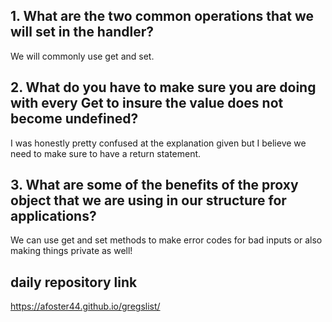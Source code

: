 ## 1. What are the two common operations that we will set in the handler?
We will commonly use get and set.

## 2. What do you have to make sure you are doing with every Get to insure the value does not become undefined?
I was honestly pretty confused at the explanation given but I believe we need to make sure to have a return statement.

## 3. What are some of the benefits of the proxy object that we are using in our structure for applications?
We can use get and set methods to make error codes for bad inputs or also making things private as well!

## daily repository link
https://afoster44.github.io/gregslist/